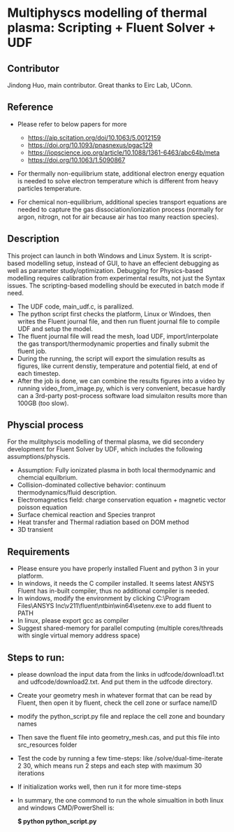 # Multiphyscs modelling of thermal plasma: Scripting + Fluent Solver + UDF


## Contributor
Jindong Huo, main contributor. Great thanks to Eirc Lab, UConn.

## Reference
* Please refer to below papers for more
    * https://aip.scitation.org/doi/10.1063/5.0012159
    * https://doi.org/10.1093/pnasnexus/pgac129
    * https://iopscience.iop.org/article/10.1088/1361-6463/abc64b/meta
    * https://doi.org/10.1063/1.5090867


* For thermally non-equilibrium state, additional electron energy equation is needed to solve electron temperature which is different from heavy particles temperature. 
* For chemical non-equilibrium, additional species transport equations are needed to capture the gas dissociation/ionization process (normally for argon, nitrogn, not for air because air has too many reaction species).

## Description
This project can launch in both Windows and Linux System. It is script-based modelling setup, instead of GUI, to have an effecient debugging as well as parameter study/optimization. Debugging for Physics-based modelling requires calibration from experimental results, not just the Syntax issues. The scripting-based modelling should be executed in batch mode if need.
* The UDF code, main_udf.c, is parallized.
* The python script first checks the platform, Linux or Windoes, then writes the Fluent journal file, and then run fluent journal file to compile UDF and setup the model.
* The fluent journal file will read the mesh, load UDF, import/interpolate the gas transport/thermodynamic properties and finally submit the fluent job.
* During the running, the script will export the simulation results as figures, like current denstiy, temperature and potential field, at end of each timestep.
* After the job is done, we can combine the results figures into a video by running video_from_image.py, which is very convenient, becasue hardly can a 3rd-party post-process software load simulaiton results more than 100GB (too slow).  

## Physcial process
For the mulitphyscis modelling of thermal plasma, we did secondery development for Fluent Solver by UDF, which includes the following assumptions/physcis.

* Assumption: Fully ionizated plasma in both local thermodynamic and chemcial equilbrium.
* Collision-dominated collective behavior: continuum thermodynamics/fluid description.
* Electromagnetics field: charge conservation equation + magnetic vector poisson equation
* Surface chemical reaction and Species tranprot
* Heat transfer and Thermal radiation based on DOM method
* 3D transient

## Requirements
* Please ensure you have properly installed Fluent and python 3 in your platform.
* In windows, it needs the C compiler installed. It seems latest ANSYS Fluent has in-built compiler, thus no additional compiler is needed. 
* In windows, modify the environment by clicking C:\Program Files\ANSYS Inc\v211\fluent\ntbin\win64\setenv.exe to add fluent to PATH 
* In linux, please export gcc as compiler
* Suggest shared-memory for parallel computing (multiple cores/threads with single virtual memory address space)

## Steps to run:
* please download the input data from the links in udfcode/download1.txt and udfcode/download2.txt. And put them in the udfcode directory.
* Create your geometry mesh in whatever format that can be read by Fluent, then open it by fluent, check the cell zone or surface name/ID
* modify the python_script.py file and replace the cell zone and boundary names 
* Then save the fluent file into geometry_mesh.cas, and put this file into src_resources folder
* Test the code by running a few time-steps: like /solve/dual-time-iterate 2 30, which means run 2 steps and each step with maximum 30 iterations
* If initialization works well, then run it for more time-steps
* In summary, the one commond to run the whole simualtion in both linux and windows CMD/PowerShell is:

  **$ python python_script.py**
